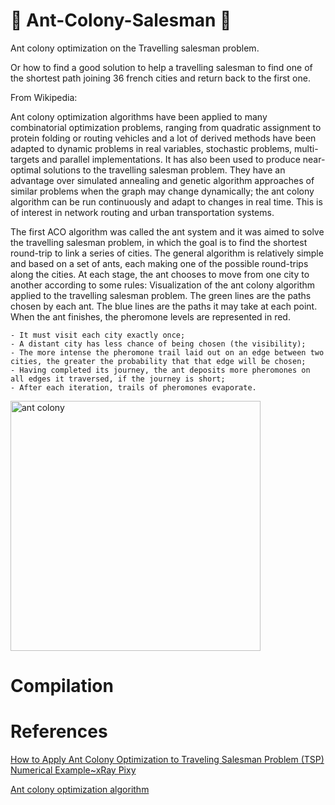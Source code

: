 # &#x1F41C; Ant-Colony-Salesman &#x1F41C;

Ant colony optimization on the Travelling salesman problem.

Or how to find a good solution to help a travelling salesman to find one of the shortest path joining 36 french cities and return back to the first one.

From Wikipedia:

Ant colony optimization algorithms have been applied to many combinatorial optimization problems, ranging from quadratic assignment to protein folding or routing vehicles and a lot of derived methods have been adapted to dynamic problems in real variables, stochastic problems, multi-targets and parallel implementations. It has also been used to produce near-optimal solutions to the travelling salesman problem. They have an advantage over simulated annealing and genetic algorithm approaches of similar problems when the graph may change dynamically; the ant colony algorithm can be run continuously and adapt to changes in real time. This is of interest in network routing and urban transportation systems.

The first ACO algorithm was called the ant system and it was aimed to solve the travelling salesman problem, in which the goal is to find the shortest round-trip to link a series of cities. The general algorithm is relatively simple and based on a set of ants, each making one of the possible round-trips along the cities. At each stage, the ant chooses to move from one city to another according to some rules:
Visualization of the ant colony algorithm applied to the travelling salesman problem. The green lines are the paths chosen by each ant. The blue lines are the paths it may take at each point. When the ant finishes, the pheromone levels are represented in red.

    - It must visit each city exactly once;
    - A distant city has less chance of being chosen (the visibility);
    - The more intense the pheromone trail laid out on an edge between two cities, the greater the probability that that edge will be chosen;
    - Having completed its journey, the ant deposits more pheromones on all edges it traversed, if the journey is short;
    - After each iteration, trails of pheromones evaporate.

<img src="sample.gif" alt="ant colony" width=400 />

# Compilation

# References
[How to Apply Ant Colony Optimization to Traveling Salesman Problem (TSP) Numerical Example~xRay Pixy](https://www.youtube.com/watch?v=8lYKzj470zc&t=462s)

[Ant colony optimization algorithm](https://www.youtube.com/watch?v=u7bQomllcJw&t=323s)
